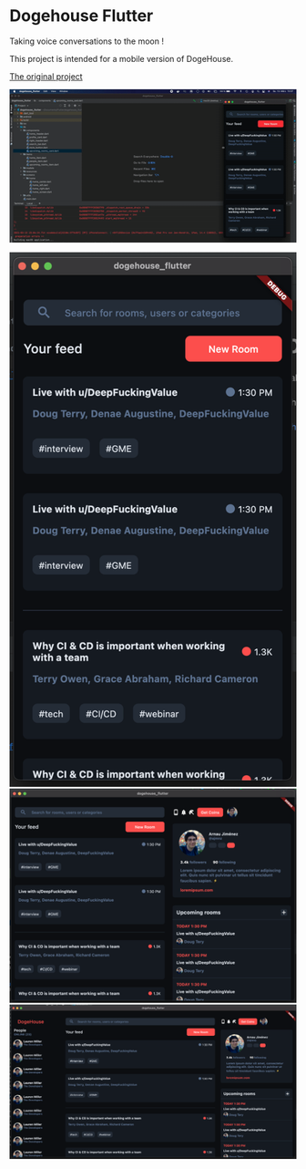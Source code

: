 # Dogehouse Flutter
Taking voice conversations to the moon !

This project is intended for a mobile version of DogeHouse.

[The original project](https://github.com/benawad/dogehouse)

![1-3](docs/1-3.gif)




![Mobile](docs/1.png "Mobile")
![Tablet](docs/2.png "Tablet")
![Desktop](docs/3.png "Desktop")


